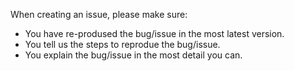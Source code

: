 When creating an issue, please make sure:

  - You have re-prodused the bug/issue in the most latest version.
  - You tell us the steps to reprodue the bug/issue.
  - You explain the bug/issue in the most detail you can.
